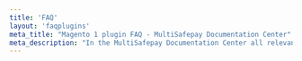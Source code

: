 ```yaml
---
title: 'FAQ'
layout: 'faqplugins'
meta_title: "Magento 1 plugin FAQ - MultiSafepay Documentation Center"
meta_description: "In the MultiSafepay Documentation Center all relevant information regarding our Plugins and API. As well as Support pages for Payment Method, Tools and General Questions. You can also find the contact details of our Support Team and Integration Team."
---
```


